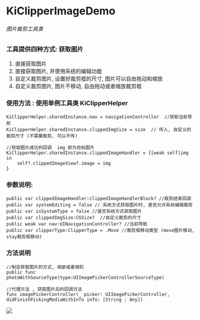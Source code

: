# KiClipperImageDemo

###### 图片裁剪工具类

### 工具提供四种方式: 获取图片

1. 直接获取图片
2. 直接获取图片, 并使用系统的编辑功能
3. 自定义裁剪图片, 设置好裁剪框的尺寸, 图片可以自由拖动和缩放
4. 自定义裁剪图片, 图片不移动, 自由拖动或者缩放裁剪框

### 使用方法 : 使用单例工具类 KiClipperHelper

```
KiClipperHelper.sharedInstance.nav = navigationController  //获取当前导航
KiClipperHelper.sharedInstance.clippedImgSize = size  // 传入, 自定义的裁剪尺寸 (不需要裁剪, 可以不传)

//获取图片成功的回调  img 即为目标图片
KiClipperHelper.sharedInstance.clippedImageHandler = {[weak self]img in
    self?.clippedImageView?.image = img
}
```

### 参数说明:

```
public var clippedImageHandler:clippedImageHandlerBlock? //裁剪结束回调
public var systemEditing = false // 系统方式获取图片时, 是否允许系统编辑裁剪
public var isSystemType = false //是否系统方式获取图片
public var clippedImgSize:CGSize?  //自定义裁剪的尺寸
public weak var nav:UINavigationController? //当前导航
public var clipperType:ClipperType = .Move //裁剪框移动类型 (move图片移动, stay裁剪框移动)
```
### 方法说明

```
//制定获取图片的方式, 相册或者相机
public func photoWithSourceType(type:UIImagePickerControllerSourceType)

//代理方法 , 获取图片后的回调方法
func imagePickerController(_ picker: UIImagePickerController, didFinishPickingMediaWithInfo info: [String : Any])
```
![](http://www.code4app.com/data/attachment/forum/201608/22/101043v7py0bnmpaayppb5.gif)
